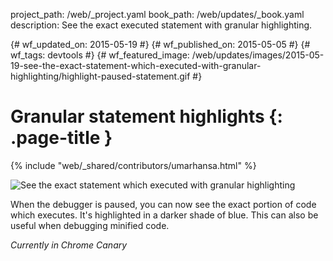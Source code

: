 project_path: /web/_project.yaml book_path: /web/updates/_book.yaml description: See the exact executed statement with granular highlighting.

{# wf_updated_on: 2015-05-19 #} {# wf_published_on: 2015-05-05 #} {# wf_tags: devtools #} {# wf_featured_image: /web/updates/images/2015-05-19-see-the-exact-statement-which-executed-with-granular-highlighting/highlight-paused-statement.gif #}

# Granular statement highlights {: .page-title }

{% include "web/_shared/contributors/umarhansa.html" %}

<img src="/web/updates/images/2015-05-19-see-the-exact-statement-which-executed-with-granular-highlighting/highlight-paused-statement.gif" alt="See the exact statement which executed with granular highlighting" />

When the debugger is paused, you can now see the exact portion of code which executes. It's highlighted in a <span class="dt-21-debugger">
<span class="dt-21-debugger-darker">darker</span> shade of blue</span>. This can also be useful when debugging minified code.</p> 

<p>
  

<em>Currently in Chrome Canary</em>
</p>